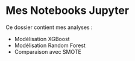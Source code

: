 # Mes Notebooks Jupyter

Ce dossier contient mes analyses :
- Modélisation XGBoost
- Modélisation Random Forest  
- Comparaison avec SMOTE
